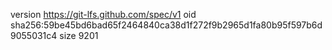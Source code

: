 version https://git-lfs.github.com/spec/v1
oid sha256:59be45bd6bad65f2464840ca38d1f272f9b2965d1fa80b95f597b6d9055031c4
size 9201
